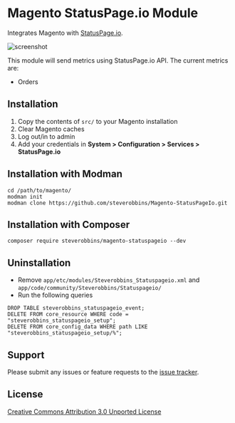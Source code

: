 Magento StatusPage.io Module
============================

Integrates Magento with [StatusPage.io](https://www.statuspage.io/).

![screenshot](http://i.imgur.com/A4zmLkw.png)

This module will send metrics using StatusPage.io API.  The current metrics are:

* Orders

Installation
------------

1. Copy the contents of `src/` to your Magento installation
2. Clear Magento caches
3. Log out/in to admin
4. Add your credentials in **System > Configuration > Services > StatusPage.io**

## Installation with Modman

    cd /path/to/magento/
    modman init
    modman clone https://github.com/steverobbins/Magento-StatusPageIo.git

## Installation with Composer

    composer require steverobbins/magento-statuspageio --dev

Uninstallation
--------------

* Remove `app/etc/modules/Steverobbins_Statuspageio.xml` and `app/code/community/Steverobbins/Statuspageio/`
* Run the following queries
```
DROP TABLE steverobbins_statuspageio_event;
DELETE FROM core_resource WHERE code = "steverobbins_statuspageio_setup";
DELETE FROM core_config_data WHERE path LIKE "steverobbins_statuspageio_setup/%";
```

Support
-------

Please submit any issues or feature requests to the [issue tracker](https://github.com/steverobbins/Magento-StatusPageIo/issues).

License
-------

[Creative Commons Attribution 3.0 Unported License](http://creativecommons.org/licenses/by/3.0/deed.en_US)
